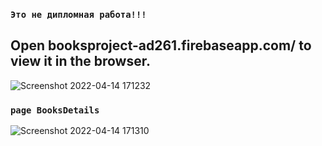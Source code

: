 
### ``Это не дипломная работа!!!``
## Open  booksproject-ad261.firebaseapp.com/  to view it in the browser.

![Screenshot 2022-04-14 171232](https://user-images.githubusercontent.com/71427017/163398484-02fcc651-f77e-461e-9c9e-2a890342c20a.png)
### ``page BooksDetails``
![Screenshot 2022-04-14 171310](https://user-images.githubusercontent.com/71427017/163398509-5f7a0472-f297-4d16-81c1-9c2f7210aa56.png)
